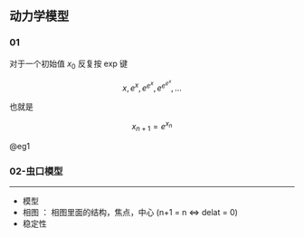 ## 动力学模型

### 01

对于一个初始值 $`x_0`$ 反复按 exp 键

```math
x, e^x, e^{e^x}, e^{e^{e^x}}, \ldots
```

也就是

```math
x_{n+1} = e^{x_n}
```

@eg1

### 02-虫口模型


---

- 模型
- 相图 ： 相图里面的结构，焦点，中心 (n+1 = n <=> delat = 0)
- 稳定性

